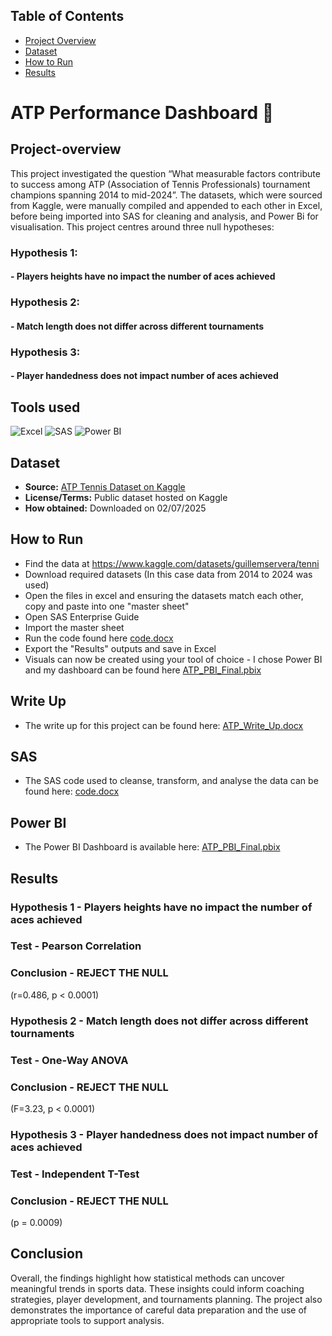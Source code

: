 ## Table of Contents
- [Project Overview](#project-overview)
- [Dataset](#dataset)
- [How to Run](#how-to-run)
- [Results](#results)

# ATP Performance Dashboard 🎾
## Project-overview
This project investigated the question “What measurable factors contribute to success among ATP (Association of Tennis Professionals) tournament champions spanning 2014 to mid-2024”. The datasets, which were sourced from Kaggle, were manually compiled and appended to each other in Excel, before being imported into SAS for cleaning and analysis, and Power Bi for visualisation.
This project centres around three null hypotheses: 

### Hypothesis 1:
#### - Players heights have no impact the number of aces achieved

### Hypothesis 2:
#### - Match length does not differ across different tournaments

### Hypothesis 3:
#### - Player handedness does not impact number of aces achieved

## Tools used
![Excel](https://img.shields.io/badge/Excel-Analysis-green)
![SAS](https://img.shields.io/badge/SAS-Analysis-blue)
![Power BI](https://img.shields.io/badge/Power%20BI-Dashboard-orange)

## Dataset
- **Source:** [ATP Tennis Dataset on Kaggle](https://www.kaggle.com/datasets/guillemservera/tennis)  
- **License/Terms:** Public dataset hosted on Kaggle  
- **How obtained:** Downloaded on 02/07/2025

## How to Run
- Find the data at https://www.kaggle.com/datasets/guillemservera/tenni
- Download required datasets (In this case data from 2014 to 2024 was used)
- Open the files in excel and ensuring the datasets match each other, copy and paste into one "master sheet"
- Open SAS Enterprise Guide
- Import the master sheet
- Run the code found here [code.docx](code/code.docx)
- Export the "Results" outputs and save in Excel
- Visuals can now be created using your tool of choice - I chose Power BI and my dashboard can be found here [ATP_PBI_Final.pbix](Dashboard/ATP_PBI.pbix)

## Write Up
- The write up for this project can be found here:
[ATP_Write_Up.docx](Docs/ATP_Write_Up.docx)
 
## SAS
- The SAS code used to cleanse, transform, and analyse the data can be found here:
[code.docx](code/code.docx)

## Power BI
- The Power BI Dashboard is available here:
[ATP_PBI_Final.pbix](Dashboard/ATP_PBI.pbix)

## Results
### Hypothesis 1 - Players heights have no impact the number of aces achieved
### Test - Pearson Correlation 
### Conclusion - REJECT THE NULL
(r=0.486, p < 0.0001)

### Hypothesis 2 - Match length does not differ across different tournaments
### Test - One-Way ANOVA
### Conclusion - REJECT THE NULL
(F=3.23, p < 0.0001)

### Hypothesis 3 - Player handedness does not impact number of aces achieved 
### Test - Independent T-Test
### Conclusion - REJECT THE NULL
(p = 0.0009)

## Conclusion
Overall, the findings highlight how statistical methods can uncover meaningful trends in sports data. These insights could inform coaching strategies, player development, and tournaments planning. The project also demonstrates the importance of careful data preparation and the use of appropriate tools to support analysis. 

